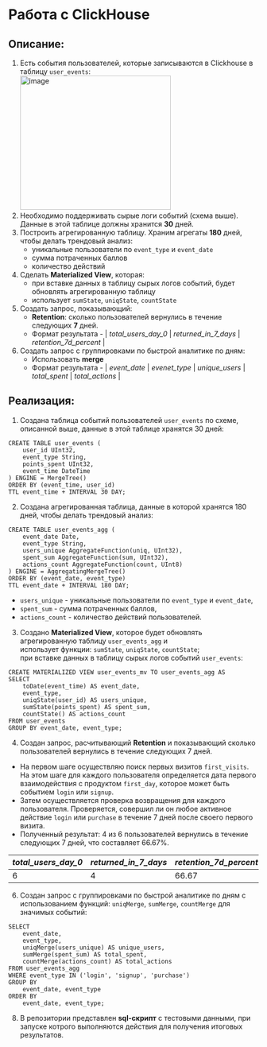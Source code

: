 #  Работа с ClickHouse 

## Описание:

1) Есть события пользователей, которые записываются в Clickhouse в таблицу `user_events`: </br>
<img width="303" height="270" alt="image" src="https://github.com/user-attachments/assets/e8f03e10-e883-43ec-964c-bdb2857f1b82" /> </br>
2) Необходимо поддерживать сырые логи событий (схема выше). Данные в этой таблице должны хранится **30** дней.</br>
3) Построить агрегированную таблицу. Храним агрегаты **180** дней, чтобы делать трендовый анализ: </br>
   - уникальные пользователи по `event_type` и `event_date`
   - сумма потраченных баллов
   - количество действий
4) Сделать **Materialized View**, которая: </br>
   - при вставке данных в таблицу сырых логов событий, будет обновлять агрегированную таблицу
   - использует `sumState`, `uniqState`, `countState`
5) Создать запрос, показывающий: </br>
   - **Retention**: сколько пользователей вернулись в течение следующих **7** дней.
   - Формат результата - | _total_users_day_0_ | _returned_in_7_days_ | _retention_7d_percent_ |
6) Создать запрос с группировками по быстрой аналитике по дням:</br>
   - Использовать **merge** 
   - Формат результата - | _event_date_ | _evenet_type_ | _unique_users_ | _total_spent_ | _total_actions_ |

## Реализация:
1) Создана таблица событий пользователей `user_events` по схеме, описанной выше, данные в этой таблице хранятся 30 дней:
``` 
CREATE TABLE user_events (
    user_id UInt32,
    event_type String,
    points_spent UInt32,
    event_time DateTime
) ENGINE = MergeTree()
ORDER BY (event_time, user_id)
TTL event_time + INTERVAL 30 DAY;
```
2) Создана агрегированная таблица, данные в которой хранятся 180 дней, чтобы делать трендовый анализ:
```
CREATE TABLE user_events_agg (
    event_date Date,
    event_type String,
    users_unique AggregateFunction(uniq, UInt32),
    spent_sum AggregateFunction(sum, UInt32),
    actions_count AggregateFunction(count, UInt8)
) ENGINE = AggregatingMergeTree()
ORDER BY (event_date, event_type)
TTL event_date + INTERVAL 180 DAY;
```

- `users_unique` - уникальные пользователи по `event_type` и `event_date`,
- `spent_sum` - сумма потраченных баллов,
- `actions_count` - количество действий пользователей.

3) Создано **Materialized View**, которое будет обновлять агрегированную таблицу `user_events_agg` и </br>использует функции: `sumState`, `uniqState`, `countState`; </br>
при вставке данных в таблицу сырых логов событий `user_events`:
```
CREATE MATERIALIZED VIEW user_events_mv TO user_events_agg AS
SELECT
    toDate(event_time) AS event_date,
    event_type,
    uniqState(user_id) AS users_unique,
    sumState(points_spent) AS spent_sum,
    countState() AS actions_count
FROM user_events
GROUP BY event_date, event_type;
```
4) Создан запрос, расчитывающий **Retention** и показывающий сколько пользователей вернулись в течение следующих 7 дней.
- На первом шаге осуществляю поиск первых визитов `first_visits`.  На этом шаге для каждого пользователя определяется дата первого взаимодействия с продуктом `first_day`, которое может быть событием `login` или `signup`.
- Затем осуществляется проверка возвращения для каждого пользователя. Проверяется, совершил ли он любое активное действие `login` или `purchase` в течение 7 дней после своего первого визита.
- Полученный результат: 4 из 6 пользователей вернулись в течение следующих 7 дней, что составляет 66.67%.
   
| _total_users_day_0_ | _returned_in_7_days_ | _retention_7d_percent_ |
|---------------------|----------------------|------------------------|
|                   6 |	                   4 |	                66.67 | 

6) Создан запрос с группировками по быстрой аналитике по дням с использованием функций: `uniqMerge`, `sumMerge`, `countMerge` для значимых событий:
```
SELECT
	event_date,
	event_type,
	uniqMerge(users_unique) AS unique_users,
    sumMerge(spent_sum) AS total_spent,
    countMerge(actions_count) AS total_actions
FROM user_events_agg
WHERE event_type IN ('login', 'signup', 'purchase')
GROUP BY
    event_date, event_type
ORDER BY
    event_date, event_type;
```   
8) В репозитории представлен **sql-скрипт** с тестовыми данными, при запуске котрого выполняются действия для получения итоговых результатов.
